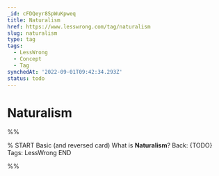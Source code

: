 ```yaml
---
_id: cFDQeyr8SpWuKpweq
title: Naturalism
href: https://www.lesswrong.com/tag/naturalism
slug: naturalism
type: tag
tags:
  - LessWrong
  - Concept
  - Tag
synchedAt: '2022-09-01T09:42:34.293Z'
status: todo
---
```


# Naturalism


%%

% START
Basic (and reversed card)
What is **Naturalism**?
Back: {TODO}
Tags: LessWrong
END
<!--ID: 1663156988009-->


%%
	
